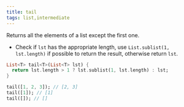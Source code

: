 ```yaml
---
title: tail
tags: list,intermediate
---
```


Returns all the elements of a list except the first one.

- Check if `lst` has the appropriate length, use `List.sublist(1, lst.length)` if possible to return the result, otherwise return `lst`.

```dart
List<T> tail<T>(List<T> lst) {
  return lst.length > 1 ? lst.sublist(1, lst.length) : lst;
}
```

```dart
tail([1, 2, 3]); // [2, 3]
tail([1]); // [1]
tail([]); // []
```
